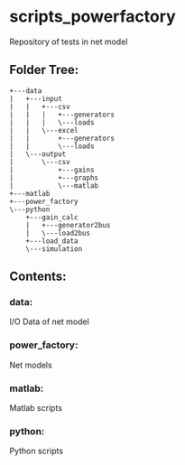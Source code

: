 # scripts_powerfactory
Repository of tests in net model
## Folder Tree:

```
+---data
|   +---input
|   |   +---csv
|   |   |   +---generators
|   |   |   \---loads
|   |   \---excel
|   |       +---generators
|   |       \---loads
|   \---output
|       \---csv
|           +---gains
|           +---graphs
|           \---matlab
+---matlab
+---power_factory
\---python
    +---gain_calc
    |   +---generator2bus
    |   \---load2bus
    +---load_data
    \---simulation
```

## Contents:
### data:
I/O Data of net model

### power_factory:
Net models

### matlab:
Matlab scripts

### python:
Python scripts
